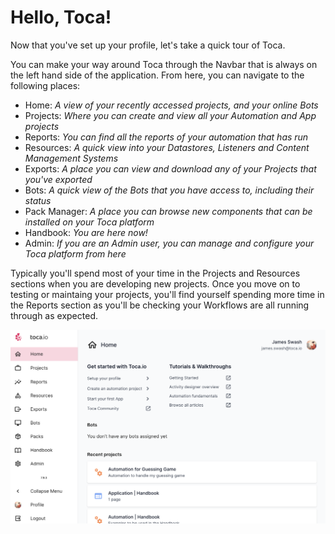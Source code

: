 # Hello, Toca!

Now that you've set up your profile, let's take a quick tour of Toca.

You can make your way around Toca through the Navbar that is always on the left hand side of the application. From here, you can navigate to the following places:
- Home: _A view of your recently accessed projects, and your online Bots_
- Projects: _Where you can create and view all your Automation and App projects_
- Reports: _You can find all the reports of your automation that has run_
- Resources: _A quick view into your Datastores, Listeners and Content Management Systems_
- Exports: _A place you can view and download any of your Projects that you've exported_
- Bots: _A quick view of the Bots that you have access to, including their status_
- Pack Manager: _A place you can browse new components that can be installed on your Toca platform_
- Handbook: _You are here now!_
- Admin: _If you are an Admin user, you can manage and configure your Toca platform from here_

Typically you'll spend most of your time in the Projects and Resources sections when you are developing new projects. Once you move on to testing or maintaing your projects, you'll find yourself spending more time in the Reports section as you'll be checking your Workflows are all running through as expected.

![A screenshot of the Toca platform](/src/assets/book/hello_toca.png)
